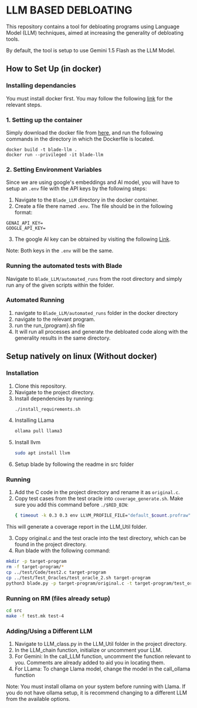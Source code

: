 # LLM BASED DEBLOATING

This repository contains a tool for debloating programs using Language Model (LLM) techniques, aimed at increasing the generality of debloating tools.

By default, the tool is setup to use Gemini 1.5 Flash as the LLM Model.

## How to Set Up (in docker)

### Installing dependancies

You must install docker first. You may follow the following [link](https://docs.docker.com/engine/install/) for the relevant steps.


### 1. Setting up the container
Simply download the docker file from [here](https://github.com/moizali01/Blade_LLM/blob/main/docker/Dockerfile), and run the following commands in the directory in which the Dockerfile is located.

```
docker build -t blade-llm . 
docker run --privileged -it blade-llm
```

### 2. Setting Environment Variables
Since we are using google's embeddings and AI model, you will have to setup an `.env` file with the API keys by the following steps: 

1) Navigate to the `Blade_LLM` directory in the docker container.
2) Create a file there named `.env`. The file should be in the following format:
```
GENAI_API_KEY=
GOOGLE_API_KEY=
```
3. The google AI key can be obtained by visiting the following [Link](https://aistudio.google.com/).

Note: Both keys in the `.env` will be the same.


### Running the automated tests with Blade
Navigate to `Blade_LLM/automated_runs` from the root directory and simply run any of the given scripts within the folder.

### Automated Running
1) navigate to `Blade_LLM/automated_runs` folder in the docker directory
2) navigate to the relevant program.
3) run the run_{program}.sh file
4) It will run all processes and generate the debloated code along with the generality results in the same directory.


## Setup natively on linux (Without docker)

### Installation
1. Clone this repository.
2. Navigate to the project directory.
3. Install dependencies by running:
    ```bash
    ./install_requirements.sh
    ```
4) Installing LLama
    ```bash
    ollama pull llama3
    ```
5) Install llvm
   ```bash
   sudo apt install llvm
   ```
6) Setup blade by following the readme in src folder

### Running
1. Add the C code in the project directory and rename it as `original.c`.
2. Copy test cases from the test oracle into `coverage_generate.sh`.
   Make sure you add this command before `./$RED_BIN`:
   ```bash
   { timeout -k 0.3 0.3 env LLVM_PROFILE_FILE="default_$count.profraw" ./$RED_BIN ./testfold/hello; } || exit 1 # Before RED_BIN add this line

This will generate a coverage report in the LLM_Util folder.

3. Copy original.c and the test oracle into the test directory, which can be found in the project directory.
4. Run blade with the following command:

```bash
mkdir -p target-program
rm -f target-program/*
cp ../test/Code/test2.c target-program
cp ../test/Test_Oracles/test_oracle_2.sh target-program
python3 blade.py -p target-program/original.c -t target-program/test_oracle.sh -u 3 -d 3
```

### Running on RM (files already setup)
```bash
cd src
make -f test.mk test-4
```

### Adding/Using a Different LLM
1) Navigate to LLM_class.py in the LLM_Util folder in the project directory.
2) In the LLM_chain function, initialize or uncomment your LLM.
3) For Gemini: In the call_LLM function, uncomment the function relevant to you. Comments are already added to aid you in locating them.
4) For LLama: To change Llama model, change the model in the call_ollama function

Note: You must install ollama on your system before running with Llama. If you do not have ollama setup, it is recommend changing to a different LLM from the available options. 


